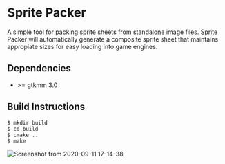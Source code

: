 # Sprite Packer

A simple tool for packing sprite sheets from standalone image files. Sprite Packer will automatically generate a composite sprite sheet that maintains appropiate sizes for easy loading into game engines.

## Dependencies

 * \>= gtkmm 3.0


## Build Instructions

```console
$ mkdir build
$ cd build
$ cmake ..
$ make
```

![Screenshot from 2020-09-11 17-14-38](https://user-images.githubusercontent.com/48102969/92977284-3dd3ae80-f452-11ea-8bbe-1a09bed79c35.png)
